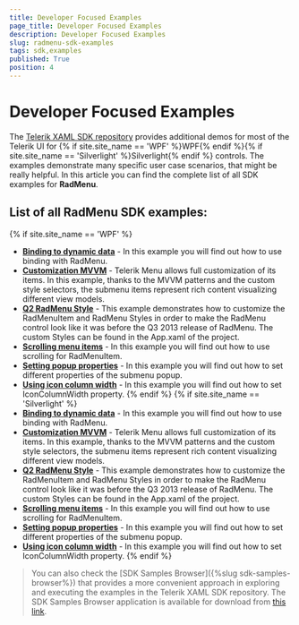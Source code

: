 ```yaml
---
title: Developer Focused Examples
page_title: Developer Focused Examples
description: Developer Focused Examples
slug: radmenu-sdk-examples
tags: sdk,examples
published: True
position: 4
---
```


# Developer Focused Examples

The [Telerik XAML SDK repository](https://github.com/telerik/xaml-sdk/tree/master/) provides additional demos for most of the Telerik UI for {% if site.site_name == 'WPF' %}WPF{% endif %}{% if site.site_name == 'Silverlight' %}Silverlight{% endif %} controls. The examples demonstrate many specific user case scenarios, that might be really helpful. In this article you can find the complete list of all SDK examples for __RadMenu__.

## List of all RadMenu SDK examples:

{% if site.site_name == 'WPF' %}

* __[Binding to dynamic data](https://github.com/telerik/xaml-sdk/tree/master/Menu/BindingToDynamicData)__ - In this example you will find out how to use binding with RadMenu.
* __[Customization MVVM](https://github.com/telerik/xaml-sdk/tree/master/Menu/Customization_MVVM)__ - Telerik Menu allows full customization of its items. In this example, thanks to the MVVM patterns and the custom style selectors, the submenu items represent rich content visualizing different view models.
* __[Q2 RadMenu Style](https://github.com/telerik/xaml-sdk/tree/master/Menu/OldMenuAndItemStyle)__ - 
This example demonstrates how to customize the RadMenuItem and RadMenu Styles in order to make the RadMenu control look like it was before the Q3 2013 release of RadMenu. The custom Styles can be found in the App.xaml of the project.
* __[Scrolling menu items](https://github.com/telerik/xaml-sdk/tree/master/Menu/ScrollingMenuItems)__ - In this example you will find out how to use scrolling for RadMenuItem.
* __[Setting popup properties](https://github.com/telerik/xaml-sdk/tree/master/Menu/SettingPopupProperties)__ - In this example you will find out how to set different properties of the submenu popup.
* __[Using icon column width](https://github.com/telerik/xaml-sdk/tree/master/Menu/UsingIconColumnWidth)__ - In this example you will find out how to set IconColumnWidth property.
{% endif %}
{% if site.site_name == 'Silverlight' %}
* __[Binding to dynamic data](https://github.com/telerik/xaml-sdk/tree/master/Menu/BindingToDynamicData)__ - In this example you will find out how to use binding with RadMenu.
* __[Customization MVVM](https://github.com/telerik/xaml-sdk/tree/master/Menu/Customization_MVVM)__ - Telerik Menu allows full customization of its items. In this example, thanks to the MVVM patterns and the custom style selectors, the submenu items represent rich content visualizing different view models.
* __[Q2 RadMenu Style](https://github.com/telerik/xaml-sdk/tree/master/Menu/OldMenuAndItemStyle)__ - 
This example demonstrates how to customize the RadMenuItem and RadMenu Styles in order to make the RadMenu control look like it was before the Q3 2013 release of RadMenu. The custom Styles can be found in the App.xaml of the project.
* __[Scrolling menu items](https://github.com/telerik/xaml-sdk/tree/master/Menu/ScrollingMenuItems)__ - In this example you will find out how to use scrolling for RadMenuItem.
* __[Setting popup properties](https://github.com/telerik/xaml-sdk/tree/master/Menu/SettingPopupProperties)__ - In this example you will find out how to set different properties of the submenu popup.
* __[Using icon column width](https://github.com/telerik/xaml-sdk/tree/master/Menu/UsingIconColumnWidth)__ - In this example you will find out how to set IconColumnWidth property.
{% endif %}

>You can also check the [SDK Samples Browser]({%slug sdk-samples-browser%}) that provides a more convenient approach in exploring and executing the examples in the Telerik XAML SDK repository. The SDK Samples Browser application is available for download from [this link](http://demos.telerik.com/xaml-sdkbrowser/).